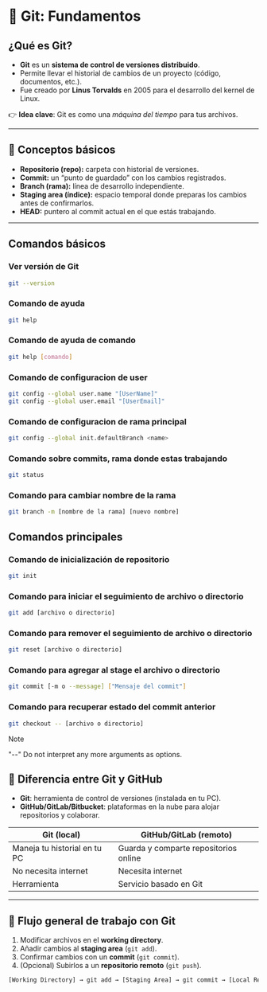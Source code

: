 # 📌 Git: Fundamentos

##  ¿Qué es Git?

- **Git** es un **sistema de control de versiones distribuido**.
- Permite llevar el historial de cambios de un proyecto (código, documentos, etc.).
- Fue creado por **Linus Torvalds** en 2005 para el desarrollo del kernel de Linux.

👉 **Idea clave**: Git es como una _máquina del tiempo_ para tus archivos.

---

## 🧩 Conceptos básicos

- **Repositorio (repo):** carpeta con historial de versiones.
- **Commit:** un “punto de guardado” con los cambios registrados.
- **Branch (rama):** línea de desarrollo independiente.
- **Staging area (índice):** espacio temporal donde preparas los cambios antes de confirmarlos.
- **HEAD:** puntero al commit actual en el que estás trabajando.

---

## Comandos básicos

### Ver versión de Git
```bash
git --version
```
### Comando de ayuda
```bash
git help
```
### Comando de ayuda de comando
```bash
git help [comando]
```
### Comando de configuracion de user
```bash
git config --global user.name "[UserName]"
git config --global user.email "[UserEmail]"
```
### Comando de configuracion de rama principal
```bash
git config --global init.defaultBranch <name>
```
### Comando sobre commits, rama donde estas trabajando
```bash
git status
```

### Comando para cambiar nombre de la rama
```bash
git branch -m [nombre de la rama] [nuevo nombre]
```

## Comandos principales

### Comando de inicialización de repositorio
```bash
git init
```

### Comando para iniciar el seguimiento de archivo o directorio
```bash
git add [archivo o directorio]
```

### Comando para remover el seguimiento de archivo o directorio
```bash
git reset [archivo o directorio]
```

### Comando para agregar al stage el archivo o directorio
```bash
git commit [-m o --message] ["Mensaje del commit"]
```

### Comando para recuperar estado del commit anterior
```bash
git checkout -- [archivo o directorio]
```
> [!NOTE]
> "--" Do not interpret any more arguments as options.


## 🔑 Diferencia entre Git y GitHub

- **Git**: herramienta de control de versiones (instalada en tu PC).
- **GitHub/GitLab/Bitbucket**: plataformas en la nube para alojar repositorios y colaborar.

| Git (local)                  | GitHub/GitLab (remoto)                |
| ---------------------------- | ------------------------------------- |
| Maneja tu historial en tu PC | Guarda y comparte repositorios online |
| No necesita internet         | Necesita internet                     |
| Herramienta                  | Servicio basado en Git                |

---

## 📂 Flujo general de trabajo con Git

1. Modificar archivos en el **working directory**.
2. Añadir cambios al **staging area** (`git add`).
3. Confirmar cambios con un **commit** (`git commit`).
4. (Opcional) Subirlos a un **repositorio remoto** (`git push`).

```txt
[Working Directory] → git add → [Staging Area] → git commit → [Local Repo] → git push → [Remote Repo]
```
